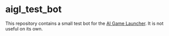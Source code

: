 # aigl_test_bot

This repository contains a small test bot for the [AI Game Launcher](https://github.com/jl-wynen/aigl).
It is not useful on its own.
